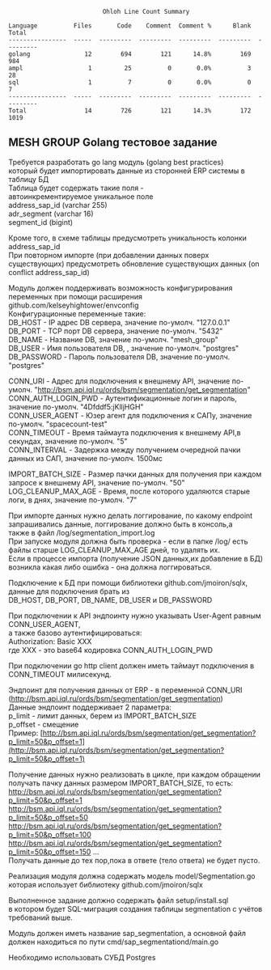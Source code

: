```
                          Ohloh Line Count Summary                          

Language          Files       Code    Comment  Comment %      Blank      Total
----------------  -----  ---------  ---------  ---------  ---------  ---------
golang               12        694        121      14.8%        169        984
ampl                  1         25          0       0.0%          3         28
sql                   1          7          0       0.0%          0          7
----------------  -----  ---------  ---------  ---------  ---------  ---------
Total                14        726        121      14.3%        172       1019

```

## MESH GROUP Golang тестовое задание

Требуется разработать go lang модуль (golang best practices)  
который будет импортировать данные из сторонней ERP системы в таблицу БД  
Таблица будет содержать такие поля -  
автоинкрементируемое уникальное поле  
address_sap_id (varchar 255)  
adr_segment (varchar 16)  
segment_id (bigint)

Кроме того, в схеме таблицы предусмотреть уникальность колонки address_sap_id  
При повторном импорте (при добавлении данных поверх существующих) предусмотреть обновление существующих данных (on conflict address_sap_id)

Модуль должен поддерживать возможность конфигурирования переменных при помощи расширения github.com/kelseyhightower/envconfig   
Конфигурационные переменные такие:  
DB_HOST - IP адрес DB сервера, значение по-умолч. "127.0.0.1"  
DB_PORT - TCP порт DB сервера, значение по-умолч. "5432"  
DB_NAME - Название DB, значение по-умолч. "mesh_group"  
DB_USER - Имя пользователя DB, , значение по-умолч. "postgres"  
DB_PASSWORD - Пароль пользователя DB, значение по-умолч. "postgres"

CONN_URI - Адрес для подключения к внешнему API, значение по-умолч. "http://bsm.api.iql.ru/ords/bsm/segmentation/get_segmentation"  
CONN_AUTH_LOGIN_PWD - Аутентификационные логин и пароль, значение по-умолч. "4Dfddf5:jKlljHGH"  
CONN_USER_AGENT - Юзер агент для подключения к САПу, значение по-умолч. "spacecount-test"  
CONN_TIMEOUT - Время таймаута подключения к внешнему API,в секундах, значение по-умолч. "5"  
CONN_INTERVAL - Задержка между получением очередной пачки данных из САП, значение по-умолч. 1500мс

IMPORT_BATCH_SIZE - Размер пачки данных для получения при каждом запросе к внешнему API, значение по-умолч. "50"  
LOG_CLEANUP_MAX_AGE - Время, после которого удаляются старые логи, в днях, значение по-умолч. "7"

При импорте данных нужно делать логгирование, по какому endpoint запрашивались данные, логгирование должно быть в консоль,а  
также в файл /log/segmentation_import.log  
При запуске модуля должна быть проверка - если в папке /log/ есть файлы старше LOG_CLEANUP_MAX_AGE дней, то удалять их.  
Если в процессе импорта (получение JSON данных,их добавление в БД) возникла какая либо ошибка - она должна логгироваться.

Подключение к БД при помощи библиотеки github.com/jmoiron/sqlx, данные для подключения брать из  
DB_HOST, DB_PORT, DB_NAME, DB_USER и DB_PASSWORD

При подключении к API эндпоинту нужно указывать User-Agent равным CONN_USER_AGENT,  
а также базово аутентифицироваться:  
Authorization: Basic XXX  
где XXX - это base64 кодировка CONN_AUTH_LOGIN_PWD

При подключении go http client должен иметь таймаут подключения в CONN_TIMEOUT милисекунд.

Эндпоинт для получения данных от ERP - в переменной CONN_URI (http://bsm.api.iql.ru/ords/bsm/segmentation/get_segmentation)  
Данные эндпоинт поддерживает 2 параметра:  
p_limit - лимит данных, берем из IMPORT_BATCH_SIZE  
p_offset - смещение  
Пример: [http://bsm.api.iql.ru/ords/bsm/segmentation/get_segmentation?p_limit=50&p_offset=1](http://bsm.api.iql.ru/ords/bsm/segmentation/get_segmentation?p_limit=50&p_offset=1) 

Получение данных нужно реализовать в цикле, при каждом обращении получать пачку данных размером IMPORT_BATCH_SIZE, то есть:  
http://bsm.api.iql.ru/ords/bsm/segmentation/get_segmentation?p_limit=50&p_offset=1  
http://bsm.api.iql.ru/ords/bsm/segmentation/get_segmentation?p_limit=50&p_offset=50  
http://bsm.api.iql.ru/ords/bsm/segmentation/get_segmentation?p_limit=50&p_offset=100  
http://bsm.api.iql.ru/ords/bsm/segmentation/get_segmentation?p_limit=50&p_offset=150 ...  
Получать данные до тех пор,пока в ответе (тело ответа) не будет пусто.

Реализация модуля должна содержать модель model/Segmentation.go  
которая использует библиотеку github.com/jmoiron/sqlx 

Выполненное задание должно содержать файл setup/install.sql  
в котором будет SQL-миграция создания таблицы segmentation c учётов требований выше.

Модуль должен иметь название sap_segmentation, а основной файл должен находиться по пути cmd/sap_segmentationd/main.go 

Необходимо использовать СУБД Postgres
